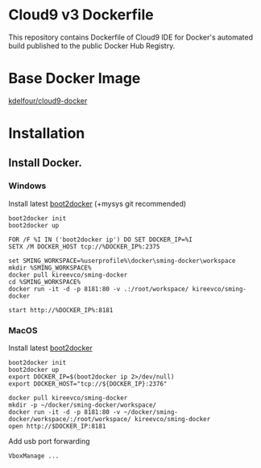 Cloud9 v3 Dockerfile
=============

This repository contains Dockerfile of Cloud9 IDE for Docker's automated build published to the public Docker Hub Registry.

# Base Docker Image
[kdelfour/cloud9-docker](https://registry.hub.docker.com/u/kdelfour/cloud9-docker/)

# Installation

## Install Docker.

### Windows
Install latest [boot2docker](https://github.com/boot2docker/windows-installer/releases) (+mysys git recommended)
```
boot2docker init
boot2docker up

FOR /F %I IN ('boot2docker ip') DO SET DOCKER_IP=%I
SETX /M DOCKER_HOST tcp://%DOCKER_IP%:2375

set SMING_WORKSPACE=%userprofile%\docker\sming-docker\workspace
mkdir %SMING_WORKSPACE%
docker pull kireevco/sming-docker
cd %SMING_WORKSPACE%
docker run -it -d -p 8181:80 -v .:/root/workspace/ kireevco/sming-docker

start http://%DOCKER_IP%:8181
```

### MacOS
Install latest [boot2docker](https://github.com/boot2docker/osx-installer/releases)
```
boot2docker init
boot2docker up
export DOCKER_IP=$(boot2docker ip 2>/dev/null)
export DOCKER_HOST="tcp://${DOCKER_IP}:2376"

docker pull kireevco/sming-docker
mkdir -p ~/docker/sming-docker/workspace/
docker run -it -d -p 8181:80 -v ~/docker/sming-docker/workspace/:/root/workspace/ kireevco/sming-docker
open http://$DOCKER_IP:8181
```

Add usb port forwarding
```
VboxManage ...
```